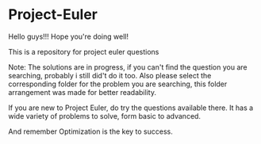 # Project-Euler

Hello guys!!! Hope you're doing well!

This is a repository for project euler questions

Note: The solutions are in progress, if you can't find the question you are searching, probably i still did't do it too.
Also please select the corresponding folder for the problem you are searching, this folder arrangement was made for better readability.

If you are new to Project Euler, do try the questions available there. It has a wide variety of problems to solve, form basic to advanced.

And remember Optimization is the key to success.
